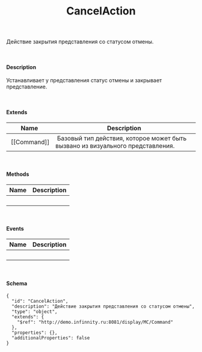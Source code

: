 ﻿---
layout: default
title: CancelAction
position: 2
categories: 
tags: 
---

Действие закрытия представления со статусом отмены.

   

#### Description

Устанавливает у представления статус отмены и закрывает представление.

   

#### Extends

|Name|Description|
|----|-----------|
| [[Command]]| Базовый тип действия, которое может быть вызвано из визуального представления.|

   

#### Methods

|Name|Description|
|----|-----------|
| | |

    

#### Events

|Name|Description|
|----|-----------|
| | |

   

#### Schema

```
{
  "id": "CancelAction",
  "description": "Действие закрытия представления со статусом отмены",
  "type": "object",
  "extends": {
    "$ref": "http://demo.infinnity.ru:8081/display/MC/Command"
  },
  "properties": {},
  "additionalProperties": false
}
```

   

 

